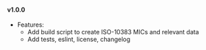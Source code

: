 #### v1.0.0

- Features:
    - Add build script to create ISO-10383 MICs and relevant data
    - Add tests, eslint, license, changelog
